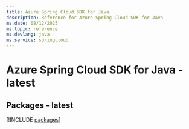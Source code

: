 ```yaml
---
title: Azure Spring Cloud SDK for Java
description: Reference for Azure Spring Cloud SDK for Java
ms.date: 08/12/2025
ms.topic: reference
ms.devlang: java
ms.service: springcloud
---
```

# Azure Spring Cloud SDK for Java - latest
## Packages - latest
[!INCLUDE [packages](spring-cloud-index.md)]